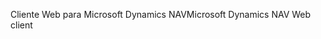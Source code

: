 <span data-ttu-id="6a191-101">Cliente Web para Microsoft Dynamics NAV</span><span class="sxs-lookup"><span data-stu-id="6a191-101">Microsoft Dynamics NAV Web client</span></span>